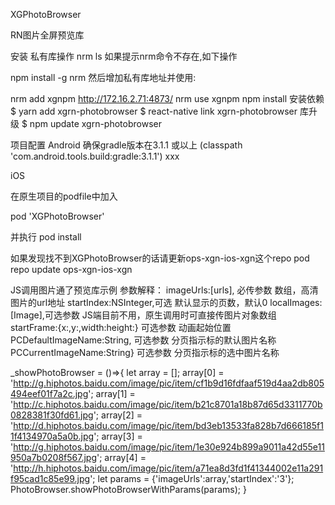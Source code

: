 XGPhotoBrowser

RN图片全屏预览库

安装
私有库操作
nrm ls
如果提示nrm命令不存在,如下操作

npm install -g nrm
然后增加私有库地址并使用:


nrm add xgnpm  http://172.16.2.71:4873/
nrm use xgnpm
npm install
安装依赖
$ yarn add xgrn-photobrowser
$ react-native link xgrn-photobrowser
库升级
$ npm update xgrn-photobrowser

项目配置
Android
确保gradle版本在3.1.1 或以上
(classpath 'com.android.tools.build:gradle:3.1.1')
xxx

iOS

在原生项目的podfile中加入

pod 'XGPhotoBrowser'

并执行
pod install

如果发现找不到XGPhotoBrowser的话请更新ops-xgn-ios-xgn这个repo
pod repo update ops-xgn-ios-xgn

JS调用图片通了预览库示例
参数解释：
imageUrls:[urls], 必传参数 数组，高清图片的url地址
startIndex:NSInteger,可选 默认显示的页数，默认0
localImages:[Image],可选参数 JS端目前不用，原生调用时可直接传图片对象数组
startFrame:{x:,y:,width:height:} 可选参数 动画起始位置
PCDefaultImageName:String, 可选参数 分页指示标的默认图片名称
PCCurrentImageName:String} 可选参数 分页指示标的选中图片名称

_showPhotoBrowser = ()=>{
        let array = [];
        array[0] = 'http://g.hiphotos.baidu.com/image/pic/item/cf1b9d16fdfaaf519d4aa2db805494eef01f7a2c.jpg';
        array[1] = 'http://c.hiphotos.baidu.com/image/pic/item/b21c8701a18b87d65d3311770b0828381f30fd61.jpg';
        array[2] = 'http://d.hiphotos.baidu.com/image/pic/item/bd3eb13533fa828b7d666185f11f4134970a5a0b.jpg';
        array[3] = 'http://g.hiphotos.baidu.com/image/pic/item/1e30e924b899a9011a42d55e11950a7b0208f567.jpg';
        array[4] = 'http://h.hiphotos.baidu.com/image/pic/item/a71ea8d3fd1f41344002e11a291f95cad1c85e99.jpg';
        let params = {'imageUrls':array,'startIndex':'3'};
        PhotoBrowser.showPhotoBrowserWithParams(params);
    }







